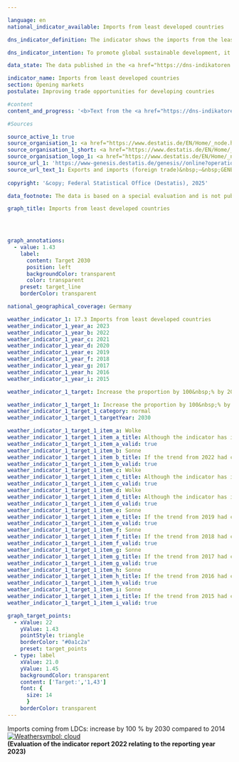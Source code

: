 ```yaml
---

language: en        
national_indicator_available: Imports from least developed countries        

dns_indicator_definition: The indicator shows the imports from the least developed countries (<abbr title="Least developed countries" tabindex="0">LDCs</abbr>) as a proportion of all imports to Germany, measured in euros.        

dns_indicator_intention: To promote global sustainable development, it is important to improve trading opportunities of developing and emerging countries. Developing and emerging countries need an open and fair trading system that will allow them to offer raw materials as well as processed products on the world market. The Federal Government has therefore set itself the target of doubling the proportion of imports from <abbr title="Least developed countries" tabindex="0">LDCs</abbr> between the years 2014&nbsp;and 2030.        

data_state: The data published in the <a href="https://dns-indikatoren.de/assets/Publikationen/Indikatorenberichte/2022.pdf">indicator report 2022</a> is as of 31 October 2022. The data shown on this platform was last updated in October 2024.        

indicator_name: Imports from least developed countries        
section: Opening markets        
postulate: Improving trade opportunities for developing countries        

#content         
content_and_progress: '<b>Text from the <a href="https://dns-indikatoren.de/assets/Publikationen/Indikatorenberichte/2022.pdf">Indicator Report 2022&nbsp;</a></b><br><br>Information about imports to Germany is compiled from the foreign trade statistics of the Federal Statistical Office. In this case, the type of the imported goods is also recorded in detail in addition to their country of origin, their value and weight. The service sector is excluded from foreign trade statistics.<br><br>The various countries are classified as <abbr title="Least developed countries" tabindex="0">LDCs</abbr> based on the list of recipients of official development assistance kept by the Development Assistance Committee (<abbr title="Development Assistance Committee" tabindex="0">DAC</abbr>) of the Organisation for Economic Cooperation and Development (<abbr title="Organisation for Economic Co-operation and Development" tabindex="0">OECD</abbr>). The classifications valid in the respective year according to the <abbr title="Organisation for Economic Co-operation and Development" tabindex="0">OECD</abbr>-DAC are used for this indicator. If the status of a country changes, this will impact the indicator even if the value of imports from this country remains unchanged.<br><br>Due to reimports, duplicate counting in the numerator and denominator of the indicator cannot be excluded. The fact that the imports from <abbr title="Least developed countries" tabindex="0">LDCs</abbr> are viewed in relation to all German imports must also be taken into account. This means that the value of the indicator depends not only on the absolute quantity of imports from <abbr title="Least developed countries" tabindex="0">LDCs</abbr>, but also on the value of all imports. Alongside Germany’s total imports from <abbr title="Least developed countries" tabindex="0">LDCs</abbr>, the indicator also shows what share is made up of processed products. The intention here is to address the question, at least to some extent, as to whether Germany mainly uses <abbr title="Least developed countries" tabindex="0">LDCs</abbr> as sources of basic materials for industrially produced goods or whether the <abbr title="Least developed countries" tabindex="0">LDCs</abbr> themselves have a stake in the manufacturing process and the associated value creation. These include all goods not classified as raw materials in the classification according to product groups of the food and industrial economy (<abbr title="Classification of goods in the food and industrial economy in Foreign Trade Statistics" tabindex="0">EGW</abbr>). The term thus does not encompass products extracted from nature and not or hardly processed, such as petroleum, ores, timber in the rough or vegetable textile fibres. Conversely, cereals, vegetables, live animals, meat and milk are classified as processed products.<br><br>Imports from <abbr title="Least developed countries" tabindex="0">LDCs</abbr> as a proportion of all imports to Germany was 1.03&nbsp;% or 12.4&nbsp;billion euros in 2021&nbsp;(provisional results). This is an increase of more than 44.5&nbsp;% compared with 2014, when the share was just 0.71&nbsp;%. The share of imports of processed products from <abbr title="Least developed countries" tabindex="0">LDCs</abbr> increased even more sharply between 2014&nbsp;and 2021&nbsp;(+&nbsp;38.7&nbsp;%). In 2021, It has reached 0.91&nbsp;% of total imports to Germany (2014: 0.66&nbsp;%), which equates to a value of around 11.0&nbsp;billion euros. Despite the steady increase from 2014&nbsp;on, if the development of the last five years continues, it can be assumed that the target will be missed.<br><br>Closer analysis of the various countries of origin reveals that the largest amount of Germany’s imports from <abbr title="Least developed countries" tabindex="0">LDCs</abbr> in 2021&nbsp;came from Bangladesh (57.3&nbsp;%) or Cambodia (12.6&nbsp;%). If one looks not only at the <abbr title="Least developed countries" tabindex="0">LDCs</abbr> but at all developing and emerging countries, their share of total imports to Germany in 2021&nbsp;was 23.7&nbsp;%, and processed products from those countries accounted for 22.1&nbsp;%. China plays the most important role among all developing and emerging countries. Of all German imports in 2021, 1,203.2&nbsp;billion euros or 11.8&nbsp;% came from China alone, with processed goods making up 99.6&nbsp;%. Netherlands (8.8&nbsp;%) and the United States (6.0&nbsp;%) are the second and third most important trading partners concerning imports, respectively.'                

#Sources        

source_active_1: true
source_organisation_1: <a href="https://www.destatis.de/EN/Home/_node.html" target="_blank">Federal Statistical Office</a>
source_organisation_1_short: <a href="https://www.destatis.de/EN/Home/_node.html" target="_blank">Federal Statistical Office</a>
source_organisation_logo_1: <a href="https://www.destatis.de/EN/Home/_node.html" target="_blank"><img src="https://dnsTestEnvironment.github.io/site/public/OrgImgEn/destatis.png" alt="Federal Statistical Office" title=" Click here to visit the homepage of the organizationFederal Statistical Office" style="height:60px; width:148px; border:transparent"/></a>
source_url_1: 'https://www-genesis.destatis.de/genesis//online?operation=table&code=51000-0007&bypass=true&levelindex=1&levelid=1669021022626&language=en'
source_url_text_1: Exports and imports (foreign trade)&nbsp;–&nbsp;GENESIS online 51000-0007
        
copyright: '&copy; Federal Statistical Office (Destatis), 2025'        

data_footnote: The data is based on a special evaluation and is not publicly available.        

graph_title: Imports from least developed countries        

        


graph_annotations:
  - value: 1.43
    label:
      content: Target 2030
      position: left
      backgroundColor: transparent
      color: transparent
    preset: target_line
    borderColor: transparent                

national_geographical_coverage: Germany        

weather_indicator_1: 17.3 Imports from least developed countries
weather_indicator_1_year_a: 2023
weather_indicator_1_year_b: 2022
weather_indicator_1_year_c: 2021
weather_indicator_1_year_d: 2020
weather_indicator_1_year_e: 2019
weather_indicator_1_year_f: 2018
weather_indicator_1_year_g: 2017
weather_indicator_1_year_h: 2016
weather_indicator_1_year_i: 2015

weather_indicator_1_target: Increase the proportion by 100&nbsp;% by 2030, compared to 2014

weather_indicator_1_target_1: Increase the proportion by 100&nbsp;% by 2030, compared to 2014
weather_indicator_1_target_1_category: normal
weather_indicator_1_target_1_targetYear: 2030

weather_indicator_1_target_1_item_a: Wolke
weather_indicator_1_target_1_item_a_title: Although the indicator has in 2023 been moving in the desired direction toward the target, if the trend had to continued, the target would have been missed in the target year by more than 20% of the difference between the target value and the value at that time.
weather_indicator_1_target_1_item_a_valid: true
weather_indicator_1_target_1_item_b: Sonne
weather_indicator_1_target_1_item_b_title: If the trend from 2022 had continued, the target value would have been reached or missed by less than 5% of the difference between the target value and the value at that time.
weather_indicator_1_target_1_item_b_valid: true
weather_indicator_1_target_1_item_c: Wolke
weather_indicator_1_target_1_item_c_title: Although the indicator has in 2021 been moving in the desired direction toward the target, if the trend had to continued, the target would have been missed in the target year by more than 20% of the difference between the target value and the value at that time.
weather_indicator_1_target_1_item_c_valid: true
weather_indicator_1_target_1_item_d: Wolke
weather_indicator_1_target_1_item_d_title: Although the indicator has in 2020 been moving in the desired direction toward the target, if the trend had to continued, the target would have been missed in the target year by more than 20% of the difference between the target value and the value at that time.
weather_indicator_1_target_1_item_d_valid: true
weather_indicator_1_target_1_item_e: Sonne
weather_indicator_1_target_1_item_e_title: If the trend from 2019 had continued, the target value would have been reached or missed by less than 5% of the difference between the target value and the value at that time.
weather_indicator_1_target_1_item_e_valid: true
weather_indicator_1_target_1_item_f: Sonne
weather_indicator_1_target_1_item_f_title: If the trend from 2018 had continued, the target value would have been reached or missed by less than 5% of the difference between the target value and the value at that time.
weather_indicator_1_target_1_item_f_valid: true
weather_indicator_1_target_1_item_g: Sonne
weather_indicator_1_target_1_item_g_title: If the trend from 2017 had continued, the target value would have been reached or missed by less than 5% of the difference between the target value and the value at that time.
weather_indicator_1_target_1_item_g_valid: true
weather_indicator_1_target_1_item_h: Sonne
weather_indicator_1_target_1_item_h_title: If the trend from 2016 had continued, the target value would have been reached or missed by less than 5% of the difference between the target value and the value at that time.
weather_indicator_1_target_1_item_h_valid: true
weather_indicator_1_target_1_item_i: Sonne
weather_indicator_1_target_1_item_i_title: If the trend from 2015 had continued, the target value would have been reached or missed by less than 5% of the difference between the target value and the value at that time.
weather_indicator_1_target_1_item_i_valid: true        

graph_target_points:
  - xValue: 22
    yValue: 1.43
    pointStyle: triangle
    borderColor: "#0a1c2a"
    preset: target_points
  - type: label
    xValue: 21.0
    yValue: 1.45
    backgroundColor: transparent
    content: ['Target:','1,43']
    font: {
      size: 14
      }
    borderColor: transparent        
---
```



<div>
  <div class="my-header">
    <label class="default">Imports coming from LDCs: increase by 100&nbsp;% by 2030&nbsp;compared to 2014
      <a href="https://dnsUpgradeEnvironment.github.io/site/en/status"><img src="https://sdg-indikatoren.de/public/Wettersymbole/Wolke.png" title="Although the indicator has in 2023 been moving in the desired direction toward the target, if the trend had to continued, the target would have been missed in the target year by more than 20% of the difference between the target value and the value at that time." alt="Weathersymbol: cloud"/>
      </a>
    </label>
  </div>
</div>
<div class="my-header-note">
  <label class="default"><b>(Evaluation of the indicator report 2022 relating to the reporting year 2023)
  </b></label>
</div>